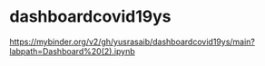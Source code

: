 # dashboardcovid19ys


https://mybinder.org/v2/gh/yusrasaib/dashboardcovid19ys/main?labpath=Dashboard%20(2).ipynb

